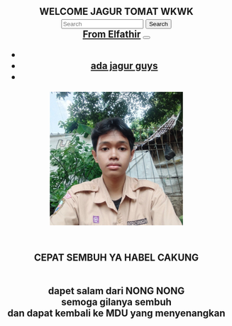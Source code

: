 <html lang="en">
  <head>
    <meta charset="utf-8">
    <meta name="viewport" content="width=device-width, initial-scale=1">
    <link href="https://cdn.jsdelivr.net/npm/bootstrap@5.2.0/dist/css/bootstrap.min.css" rel="stylesheet" integrity="sha384-gH2yIJqKdNHPEq0n4Mqa/HGKIhSkIHeL5AyhkYV8i59U5AR6csBvApHHNl/vI1Bx" crossorigin="anonymous">
  </head>
  <body>

<h2 align="center"> WELCOME JAGUR TOMAT WKWK
<nav class="navbar bg-dark">
  <div class="container-fluid">
    <form class="d-flex" role="search">
      <input class="form-control me-2" type="search" placeholder="Search" aria-label="Search">
      <button class="btn btn-outline-success" type="submit">Search</button>
    </form>
  </div>
</nav>
<nav class="navbar navbar-expand-lg bg-info">
  <div class="container-fluid">
    <a class="navbar-brand" href="#">From Elfathir</a>
    <button class="navbar-toggler" type="button" data-bs-toggle="collapse" data-bs-target="#navbarNav" aria-controls="navbarNav" aria-expanded="false" aria-label="Toggle navigation">
      <span class="navbar-toggler-icon"></span>
    </button>
    <div class="collapse navbar-collapse" id="navbarNav">
      <ul class="navbar-nav">
        <li class="nav-item">
          <a class="nav-link active" aria-current="page" href="uhuy.html"></a>
        </li>
        <li class="nav-item">
          <a class="nav-link" href="windah.html">ada jagur guys</a>
        </li>
        <li class="nav-item">
          <a class="nav-link" href="#"></a>
        </li>
      </ul>
    </div>
  </div>
</nav>
    <script src="https://cdn.jsdelivr.net/npm/bootstrap@5.2.0/dist/js/bootstrap.bundle.min.js" integrity="sha384-A3rJD856KowSb7dwlZdYEkO39Gagi7vIsF0jrRAoQmDKKtQBHUuLZ9AsSv4jD4Xa" crossorigin="anonymous"></script>

<div class="text-center">
<img src="habel.jpeg" height="300px" width="300px" class="rounded-circle" alt="..."> 
</div>

<h2 align="center"> <br> CEPAT SEMBUH YA HABEL CAKUNG <br><br><br> dapet salam dari NONG NONG<br> semoga gilanya sembuh <br> dan dapat kembali ke MDU yang menyenangkan








</body>
</html>
